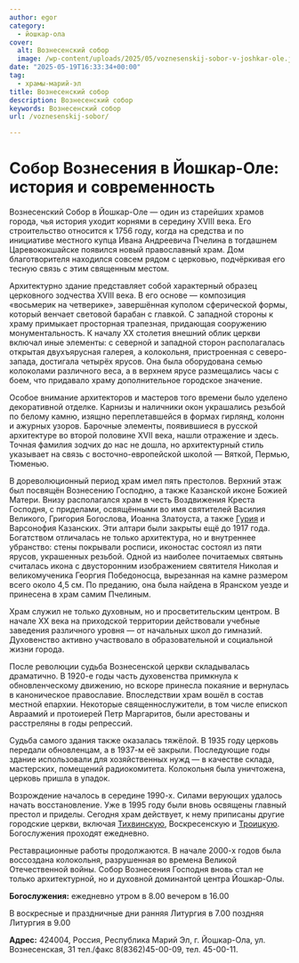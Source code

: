 ```yaml
---
author: egor
category:
  - йошкар-ола
cover:
  alt: Вознесенский собор
  image: /wp-content/uploads/2025/05/voznesenskij-sobor-v-joshkar-ole.jpg
date: "2025-05-19T16:33:34+00:00"
tag:
  - храмы-марий-эл
title: Вознесенский собор
description: Вознесенский собор
keywords: Вознесенский собор
url: /voznesenskij-sobor/

---
```

# Собор Вознесения в Йошкар-Оле: история и современность

Вознесенcкий Собор в Йошкар-Оле — один из старейших храмов города, чья история уходит корнями в середину XVIII века. Его строительство относится к 1756 году, когда на средства и по инициативе местного купца Ивана Андреевича Пчелина в тогдашнем Царевококшайске появился новый православный храм. Дом благотворителя находился совсем рядом с церковью, подчёркивая его тесную связь с этим священным местом.

Архитектурно здание представляет собой характерный образец церковного зодчества XVIII века. В его основе — композиция «восьмерик на четверике», завершённая куполом сферической формы, который венчает световой барабан с главкой. С западной стороны к храму примыкает просторная трапезная, придающая сооружению монументальность. К началу XX столетия внешний облик церкви включал иные элементы: с северной и западной сторон располагалась открытая двухъярусная галерея, а колокольня, пристроенная с северо-запада, достигала четырёх ярусов. Она была оборудована семью колоколами различного веса, а в верхнем ярусе размещались часы с боем, что придавало храму дополнительное городское значение.

Особое внимание архитекторов и мастеров того времени было уделено декоративной отделке. Карнизы и наличники окон украшались резьбой по белому камню, изящно переплетавшейся в формах гирлянд, колонн и ажурных узоров. Барочные элементы, появившиеся в русской архитектуре во второй половине XVII века, нашли отражение и здесь. Точная фамилия зодчих до нас не дошла, но архитектурный стиль указывает на связь с восточно-европейской школой — Вяткой, Пермью, Тюменью.

В дореволюционный период храм имел пять престолов. Верхний этаж был посвящён Вознесению Господню, а также Казанской иконе Божией Матери. Внизу располагался храм в честь Воздвижения Креста Господня, с приделами, освящёнными во имя святителей Василия Великого, Григория Богослова, Иоанна Златоуста, а также [Гурия](/svyatye-na-fasade-minzdrava/) и Варсонофия Казанских. Эти алтари были закрыты ещё до 1917 года. Богатством отличалась не только архитектура, но и внутреннее убранство: стены покрывали росписи, иконостас состоял из пяти ярусов, украшенных резьбой. Одной из наиболее почитаемых святынь считалась икона с двусторонним изображением святителя Николая и великомученика Георгия Победоносца, вырезанная на камне размером всего около 4,5 см. По преданию, она была найдена в Яранском уезде и принесена в храм самим Пчелиным.

Храм служил не только духовным, но и просветительским центром. В начале XX века на приходской территории действовали учебные заведения различного уровня — от начальных школ до гимназий. Духовенство активно участвовало в образовательной и социальной жизни города.

После революции судьба Вознесенской церкви складывалась драматично. В 1920-е годы часть духовенства примкнула к обновленческому движению, но вскоре принесла покаяние и вернулась в каноническое православие. Впоследствии храм вошёл в состав местной епархии. Некоторые священнослужители, в том числе епископ Авраамий и протоиерей Петр Маргаритов, были арестованы и расстреляны в годы репрессий.

Судьба самого здания также оказалась тяжёлой. В 1935 году церковь передали обновленцам, а в 1937-м её закрыли. Последующие годы здание использовали для хозяйственных нужд — в качестве склада, мастерских, помещений радиокомитета. Колокольня была уничтожена, церковь пришла в упадок.

Возрождение началось в середине 1990-х. Силами верующих удалось начать восстановление. Уже в 1995 году были вновь освящены главный престол и приделы. Сегодня храм действует, к нему приписаны другие городские церкви, включая [Тихвинскую](/hram-tihvinskoj-ikony/), Воскресенскую и [Троицкую](/svyato-troiczkij-hram/). Богослужения проходят ежедневно.

Реставрационные работы продолжаются. В начале 2000-х годов была воссоздана колокольня, разрушенная во времена Великой Отечественной войны. Собор Вознесения Господня вновь стал не только архитектурной, но и духовной доминантой центра Йошкар-Олы.

 **Богослужения:** ежедневно утром в 8.00
вечером в 16.00

В воскресные и праздничные дни ранняя Литургия в 7.00
поздняя Литургия в 9.00

**Адрес:** 424004, Россия, Республика Марий Эл, г. Йошкар-Ола, ул. Вознесенская, 31
тел./факс 8(8362)45-00-09, тел. 45-00-11.

